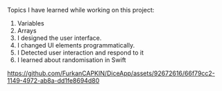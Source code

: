Topics I have learned while working on this project:

1. Variables
2. Arrays
3. I designed the user interface.
4. I changed UI elements programmatically.
5. I Detected user interaction and respond to it
6. I learned about randomisation in Swift

https://github.com/FurkanCAPKIN/DiceApp/assets/92672616/66f79cc2-1149-4972-ab8a-dd1fe8694d80
